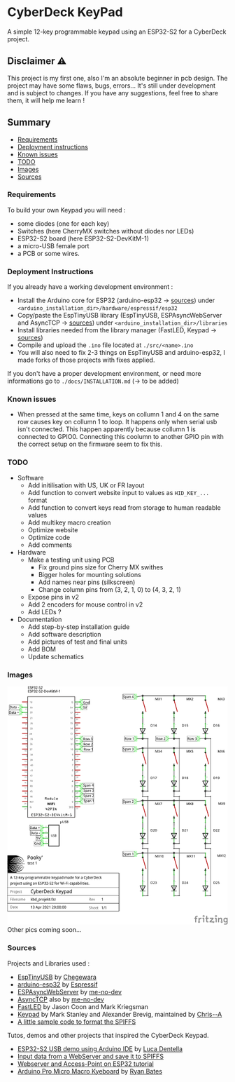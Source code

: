 # CyberDeck KeyPad 
A simple 12-key programmable keypad using an ESP32-S2 for a CyberDeck project.

## Disclaimer ⚠️

This project is my first one, also I'm an absolute beginner in pcb design. The project may have some flaws, bugs, errors... It's still under development and is subject to changes. If you have any suggestions, feel free to share them, it will help me learn !  

## Summary
- [Requirements](#requirements)
- [Deployment instructions](#deployment-instructions)
- [Known issues](#known-issues)
- [TODO](#todo)
- [Images](#images)
- [Sources](#sources)

### Requirements 
To build your own Keypad you will need : 
- some diodes (one for each key) 
- Switches (here CherryMX switches without diodes nor LEDs)
- ESP32-S2 board (here ESP32-S2-DevKitM-1)
- a micro-USB female port
- a PCB or some wires. 

### Deployment Instructions
If you already have a working development environment :
- Install the Arduino core for ESP32 (arduino-esp32 -> [sources](#sources)) under `<arduino_installation_dir>/hardware/espressif/esp32`
- Copy/paste the EspTinyUSB library (EspTinyUSB, ESPAsyncWebServer and AsyncTCP  -> [sources](#sources)) under `<arduino_installation_dir>/libraries`
- Install libraries needed from the library manager (FastLED, Keypad -> [sources](#sources))
- Compile and upload the `.ino` file located at `./src/<name>.ino`
- You will also need to fix 2-3 things on EspTinyUSB and arduino-esp32, I made forks of those projects with fixes applied. 

If you don't have a proper development environment, or need more informations go to `./docs/INSTALLATION.md` (-> to be added)

### Known issues
- When pressed at the same time, keys on collumn 1 and 4 on the same row causes key on collumn 1 to loop. It happens only when serial usb isn't connected. This happen apparently because collumn 1 is connected to GPIO0. Connecting this coolumn to another GPIO pin with the correct setup on the firmware seem to fix this.

### TODO
- Software
    + Add initilisation with US, UK or FR layout 
    + Add function to convert website input to values as `HID_KEY_...` format
    + Add function to convert keys read from storage to human readable values 
    + Add multikey macro creation
    + Optimize website
    + Optimize code
    + Add comments
- Hardware 
    + Make a testing unit using PCB 
        * Fix ground pins size for Cherry MX swithes 
        * Bigger holes for mounting solutions 
        * Add names near pins (silkscreen)
        * Change column pins from (3, 2, 1, 0) to (4, 3, 2, 1)
    + Expose pins in v2 
    + Add 2 encoders for mouse control in v2
    + Add LEDs ? 
- Documentation
    + Add step-by-step installation guide
    + Add software description 
    + Add pictures of test and final units
    + Add BOM 
    + Update schematics
    
### Images

![schematic](schemes/png_files/kbd_preview_schematic.png)
Other pics coming soon...

### Sources 
Projects and Libraries used :
- [EspTinyUSB](https://github.com/chegewara/EspTinyUSB) by [Chegewara](https://github.com/chegewara)
- [arduino-esp32](https://github.com/espressif/arduino-esp32) by [Espressif](https://github.com/espressif)
- [ESPAsyncWebServer](https://github.com/me-no-dev/ESPAsyncWebServer) by [me-no-dev](https://github.com/me-no-dev) 
- [AsyncTCP](https://github.com/me-no-dev/AsyncTCP) also by [me-no-dev](https://github.com/me-no-dev) 
- [FastLED](https://github.com/FastLED/FastLED) by Jason Coon and Mark Kriegsman 
- [Keypad](https://github.com/Chris--A/Keypad) by Mark Stanley and Alexander Brevig, maintained by [Chris--A](https://github.com/Chris--A)
- [A little sample code to format the SPIFFS](https://techtutorialsx.com/2019/02/24/esp32-arduino-formatting-the-spiffs-file-system/)

Tutos, demos and other projects that inspired the CyberDeck Keypad.
- [ESP32-S2 USB demo using Arduino IDE](https://www.youtube.com/watch?v=l3MmrVHMd94&ab_channel=LucaDentella) by [Luca Dentella](https://www.youtube.com/channel/UCQewD5sQ1WsJCIAuOMZ2V2w)
- [Input data from a WebServer and save it to SPIFFS](https://randomnerdtutorials.com/esp32-esp8266-input-data-html-form/)
- [Webserver and Access-Point on ESP32 tutorial](https://lastminuteengineers.com/creating-esp32-web-server-arduino-ide/)
- [Arduino Pro Micro Macro Kyeboard](https://www.youtube.com/watch?v=IDlcxLQ1SbY&ab_channel=RyanBates) by [Ryan Bates](https://www.youtube.com/channel/UC2cpPe45iWKwrZc0OK8k-Pw)

